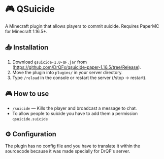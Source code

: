# 🎮 QSuicide
A Minecraft plugin that allows players to commit suicide. Requires PaperMC for Minecraft 1.16.5+.

## 📥 Installation  
1. Download `qsuicide-1.0-QF.jar` from (https://github.com/DrQFx/qsuicide-paper-1.16.5/tree/Release).  
2. Move the plugin into `plugins/` in your server directory.  
3. Type `/reload` in the console or restart the server (/stop → restart).

## 🎮 How to use
- `/suicide` — Kills the player and broadcast a message to chat.
- To allow people to suicide you have to add them a permission `qsuicide.suicide`

## ⚙️ Configuration
The plugin has no config file and you have to translate it within the sourcecode because it was made specially for DrQF's server.
